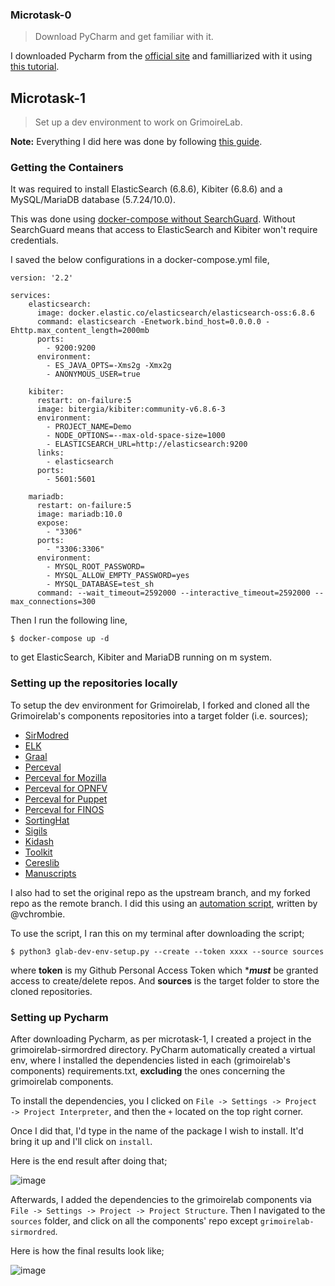 ### Microtask-0

> Download PyCharm and get familiar with it. 

I downloaded Pycharm from the [official site](https://www.jetbrains.com/pycharm/) and familliarized with it using [this tutorial](https://www.jetbrains.com/help/pycharm/meet-pycharm.html).

## Microtask-1

> Set up a dev environment to work on GrimoireLab.
> 
**Note:** Everything I did here was done by following 
[this guide](https://github.com/chaoss/grimoirelab-sirmordred/blob/master/Getting-Started.md#getting-started-).

### Getting the Containers

It was required to install ElasticSearch (6.8.6), Kibiter (6.8.6) and a MySQL/MariaDB database (5.7.24/10.0). 

This was done using [docker-compose without SearchGuard](https://github.com/chaoss/grimoirelab-sirmordred/blob/master/Getting-Started.md#getting-the-containers-). 
Without SearchGuard means that access to ElasticSearch and Kibiter won't require credentials.

I saved the below configurations in a docker-compose.yml file,

```
version: '2.2'

services:
    elasticsearch:
      image: docker.elastic.co/elasticsearch/elasticsearch-oss:6.8.6
      command: elasticsearch -Enetwork.bind_host=0.0.0.0 -Ehttp.max_content_length=2000mb
      ports:
        - 9200:9200
      environment:
        - ES_JAVA_OPTS=-Xms2g -Xmx2g
        - ANONYMOUS_USER=true

    kibiter:
      restart: on-failure:5
      image: bitergia/kibiter:community-v6.8.6-3
      environment:
        - PROJECT_NAME=Demo
        - NODE_OPTIONS=--max-old-space-size=1000
        - ELASTICSEARCH_URL=http://elasticsearch:9200
      links:
        - elasticsearch
      ports:
        - 5601:5601

    mariadb:
      restart: on-failure:5
      image: mariadb:10.0
      expose:
        - "3306"
      ports:
        - "3306:3306"
      environment:
        - MYSQL_ROOT_PASSWORD=
        - MYSQL_ALLOW_EMPTY_PASSWORD=yes
        - MYSQL_DATABASE=test_sh
      command: --wait_timeout=2592000 --interactive_timeout=2592000 --max_connections=300
```

Then I run the following line,

`$ docker-compose up -d`

to get ElasticSearch, Kibiter and MariaDB running on m system.

### Setting up the repositories locally

To setup the dev environment for Grimoirelab, 
I forked and cloned all the Grimoirelab's components repositories into a target folder (i.e. sources);

- [SirModred](https://github.com/chaoss/grimoirelab-sirmordred)
- [ELK](https://github.com/chaoss/grimoirelab-elk)
- [Graal](https://github.com/chaoss/grimoirelab-graal)
- [Perceval](https://github.com/chaoss/grimoirelab-perceval)
- [Perceval for Mozilla](https://github.com/chaoss/grimoirelab-perceval-mozilla)
- [Perceval for OPNFV](https://github.com/chaoss/grimoirelab-perceval-opnfv)
- [Perceval for Puppet](https://github.com/chaoss/grimoirelab-perceval-puppet)
- [Perceval for FINOS](https://github.com/Bitergia/grimoirelab-perceval-finos)
- [SortingHat](https://github.com/chaoss/grimoirelab-sortinghat)
- [Sigils](https://github.com/chaoss/grimoirelab-sigils)
- [Kidash](https://github.com/chaoss/grimoirelab-kidash)
- [Toolkit](https://github.com/chaoss/grimoirelab-toolkit)
- [Cereslib](https://github.com/chaoss/grimoirelab-cereslib)
- [Manuscripts](https://github.com/chaoss/grimoirelab-manuscripts)

I also had to set the original repo as the upstream branch, and my forked repo as the remote branch. 
I did this using an [automation script](https://gist.github.com/vchrombie/4403193198cd79e7ee0079259311f6e8), written by @vchrombie.

To use the script, I ran this on my terminal after downloading the script;

```$ python3 glab-dev-env-setup.py --create --token xxxx --source sources```

where **token** is my Github Personal Access Token which ****must*** be granted access to create/delete repos. 
And **sources** is the target folder to store the cloned repositories.

### Setting up Pycharm

After downloading Pycharm, as per microtask-1, I created a project in the grimoirelab-sirmordred directory. 
PyCharm automatically created a virtual env, where I installed the dependencies listed in each (grimoirelab's components) requirements.txt, 
**excluding** the ones concerning the grimoirelab components.

To install the dependencies, you I clicked on ```File -> Settings -> Project -> Project Interpreter```, 
and then the ```+``` located on the top right corner.

Once I did that, I'd type in the name of the package I wish to install. It'd bring it up and I'll click on `install`.

Here is the end result after doing that;

![image](https://user-images.githubusercontent.com/45284829/113125924-07ebf100-920f-11eb-8b29-ff9361c4f85e.png)

Afterwards, I added the dependencies to the grimoirelab components via `File -> Settings -> Project -> Project Structure`. 
Then I navigated to the `sources` folder, and click on all the components' repo except `grimoirelab-sirmordred`.

Here is how the final results look like;

![image](https://user-images.githubusercontent.com/45284829/113126421-86489300-920f-11eb-80ca-02548a5a5f30.png)
